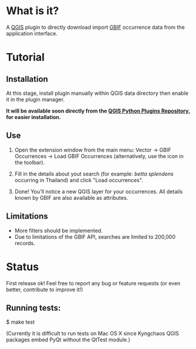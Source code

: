 What is it?
===========

A [QGIS](http://www.qgis.org/) plugin to directly download import [GBIF](http://www.gbif.org) occurrence data from the application interface.

Tutorial
========

Installation
------------

At this stage, install plugin manually within QGIS data directory then enable it in the plugin manager. 

**It will be available soon directly from the [QGIS Python Plugins Repository](https://plugins.qgis.org/plugins/), for easier installation.**

Use
---

1. Open the extension window from the main menu: Vector -> GBIF Occurrences -> Load GBIF Occurrences (alternatively, use the icon in the toolbar).

2. Fill in the details about yout search (for example: *betta splendens* occurring in Thailand) and click "Load occurrences".

3. Done! You'll notice a new QGIS layer for your occurrences. All details known by GBIF are also available as attributes.

Limitations
-----------

- More filters should be implemented.
- Due to limitations of the GBIF API, searches are limited to 200,000 records.

Status
======

First release ok! Feel free to report any bug or feature requests (or even better, contribute to improve it!)

Running tests:
--------------

$ make test

(Currently it is difficult to run tests on Mac OS X since Kyngchaos QGIS packages embed PyQt without the QtTest module.)